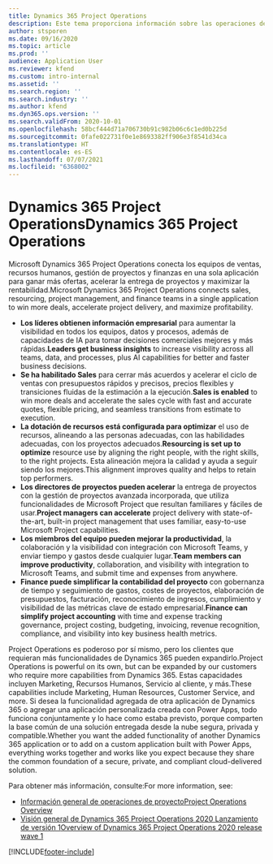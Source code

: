 ```yaml
---
title: Dynamics 365 Project Operations
description: Este tema proporciona información sobre las operaciones de proyectos de Dynamics 365.
author: stsporen
ms.date: 09/16/2020
ms.topic: article
ms.prod: ''
audience: Application User
ms.reviewer: kfend
ms.custom: intro-internal
ms.assetid: ''
ms.search.region: ''
ms.search.industry: ''
ms.author: kfend
ms.dyn365.ops.version: ''
ms.search.validFrom: 2020-10-01
ms.openlocfilehash: 58bcf444d71a706730b91c982b06c6c1ed0b225d
ms.sourcegitcommit: 0fafe022731f0e1e8693382ff906e3f8541d34ca
ms.translationtype: HT
ms.contentlocale: es-ES
ms.lasthandoff: 07/07/2021
ms.locfileid: "6368002"
---
```

# <a name="dynamics-365-project-operations"></a><span data-ttu-id="3bfca-103">Dynamics 365 Project Operations</span><span class="sxs-lookup"><span data-stu-id="3bfca-103">Dynamics 365 Project Operations</span></span>

<span data-ttu-id="3bfca-104">Microsoft Dynamics 365 Project Operations conecta los equipos de ventas, recursos humanos, gestión de proyectos y finanzas en una sola aplicación para ganar más ofertas, acelerar la entrega de proyectos y maximizar la rentabilidad.</span><span class="sxs-lookup"><span data-stu-id="3bfca-104">Microsoft Dynamics 365 Project Operations connects sales, resourcing, project management, and finance teams in a single application to win more deals, accelerate project delivery, and maximize profitability.</span></span>

-   <span data-ttu-id="3bfca-105">**Los líderes obtienen información empresarial** para aumentar la visibilidad en todos los equipos, datos y procesos, además de capacidades de IA para tomar decisiones comerciales mejores y más rápidas.</span><span class="sxs-lookup"><span data-stu-id="3bfca-105">**Leaders get business insights** to increase visibility across all teams, data, and processes, plus AI capabilities for better and faster business decisions.</span></span>
-   <span data-ttu-id="3bfca-106">**Se ha habilitado Sales** para cerrar más acuerdos y acelerar el ciclo de ventas con presupuestos rápidos y precisos, precios flexibles y transiciones fluidas de la estimación a la ejecución.</span><span class="sxs-lookup"><span data-stu-id="3bfca-106">**Sales is enabled** to win more deals and accelerate the sales cycle with fast and accurate quotes, flexible pricing, and seamless transitions from estimate to execution.</span></span>
-   <span data-ttu-id="3bfca-107">**La dotación de recursos está configurada para optimizar** el uso de recursos, alineando a las personas adecuadas, con las habilidades adecuadas, con los proyectos adecuados.</span><span class="sxs-lookup"><span data-stu-id="3bfca-107">**Resourcing is set up to optimize** resource use by aligning the right people, with the right skills, to the right projects.</span></span> <span data-ttu-id="3bfca-108">Esta alineación mejora la calidad y ayuda a seguir siendo los mejores.</span><span class="sxs-lookup"><span data-stu-id="3bfca-108">This alignment improves quality and helps to retain top performers.</span></span>
-   <span data-ttu-id="3bfca-109">**Los directores de proyectos pueden acelerar** la entrega de proyectos con la gestión de proyectos avanzada incorporada, que utiliza funcionalidades de Microsoft Project que resultan familiares y fáciles de usar.</span><span class="sxs-lookup"><span data-stu-id="3bfca-109">**Project managers can accelerate** project delivery with state-of-the-art, built-in project management that uses familiar, easy-to-use Microsoft Project capabilities.</span></span>
-   <span data-ttu-id="3bfca-110">**Los miembros del equipo pueden mejorar la productividad**, la colaboración y la visibilidad con integración con Microsoft Teams, y enviar tiempo y gastos desde cualquier lugar.</span><span class="sxs-lookup"><span data-stu-id="3bfca-110">**Team members can improve productivity**, collaboration, and visibility with integration to Microsoft Teams, and submit time and expenses from anywhere.</span></span>
-   <span data-ttu-id="3bfca-111">**Finance puede simplificar la contabilidad del proyecto** con gobernanza de tiempo y seguimiento de gastos, costes de proyectos, elaboración de presupuestos, facturación, reconocimiento de ingresos, cumplimiento y visibilidad de las métricas clave de estado empresarial.</span><span class="sxs-lookup"><span data-stu-id="3bfca-111">**Finance can simplify project accounting** with time and expense tracking governance, project costing, budgeting, invoicing, revenue recognition, compliance, and visibility into key business health metrics.</span></span>

<span data-ttu-id="3bfca-112">Project Operations es poderoso por sí mismo, pero los clientes que requieran más funcionalidades de Dynamics 365 pueden expandirlo.</span><span class="sxs-lookup"><span data-stu-id="3bfca-112">Project Operations is powerful on its own, but can be expanded by our customers who require more capabilities from Dynamics 365.</span></span> <span data-ttu-id="3bfca-113">Estas capacidades incluyen Marketing, Recursos Humanos, Servicio al cliente, y más.</span><span class="sxs-lookup"><span data-stu-id="3bfca-113">These capabilities include Marketing, Human Resources, Customer Service, and more.</span></span> <span data-ttu-id="3bfca-114">Si desea la funcionalidad agregada de otra aplicación de Dynamics 365 o agregar una aplicación personalizada creada con Power Apps, todo funciona conjuntamente y lo hace como estaba previsto, porque comparten la base común de una solución entregada desde la nube segura, privada y compatible.</span><span class="sxs-lookup"><span data-stu-id="3bfca-114">Whether you want the added functionality of another Dynamics 365 application or to add on a custom application built with Power Apps, everything works together and works like you expect because they share the common foundation of a secure, private, and compliant cloud-delivered solution.</span></span>

<span data-ttu-id="3bfca-115">Para obtener más información, consulte:</span><span class="sxs-lookup"><span data-stu-id="3bfca-115">For more information, see:</span></span>

- [<span data-ttu-id="3bfca-116">Información general de operaciones de proyecto</span><span class="sxs-lookup"><span data-stu-id="3bfca-116">Project Operations Overview</span></span>](https://dynamics.microsoft.com/en-us/project-operations/overview/)
- [<span data-ttu-id="3bfca-117">Visión general de Dynamics 365 Project Operations 2020 Lanzamiento de versión 1</span><span class="sxs-lookup"><span data-stu-id="3bfca-117">Overview of Dynamics 365 Project Operations 2020 release wave 1</span></span>](/dynamics365-release-plan/2020wave1/dynamics365-project-operations/)



[!INCLUDE[footer-include](includes/footer-banner.md)]
